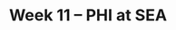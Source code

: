---
layout: game
title: Week 11 – PHI at SEA
season: 2016
game_id: 2016_11_PHI_SEA
away_team: PHI
home_team: SEA
---